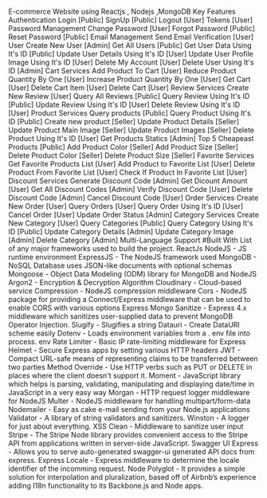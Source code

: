 E-commerce Website using Reactjs , Nodejs ,MongoDB
Key Features
Authentication
Login [Public]
SignUp [Public]
Logout [User]
Tokens [User]
Password Management
Change Password [User]
Forgot Password [Public]
Reset Password [Public]
Email Management
Send Email Verification [User]
User
Create New User [Admin]
Get All Users [Public]
Get User Data Using It's ID [Public]
Update User Details Using It's ID [User]
Update User Profile Image Using It's ID [User]
Delete My Account [User]
Delete User Using It's ID [Admin]
Cart Services
Add Product To Cart [User]
Reduce Product Quantity By One [User]
Increase Product Quantity By One [User]
Get Cart [User]
Delete Cart Item [User]
Delete Cart [User]
Review Services
Create New Review [User]
Query All Reviews [Public]
Query Review Using It's ID [Public]
Update Review Using It's ID [User]
Delete Review Using It's ID [User]
Product Services
Query products [Public]
Query Product Using It's ID [Public]
Create new product [Seller]
Update Product Details [Seller]
Update Product Main Image [Seller]
Update Product Images [Seller]
Delete Product Using It's ID [User]
Get Products Statics [Admin]
Top 5 Cheapeast Products [Public]
Add Product Color [Seller]
Add Product Size [Seller]
Delete Product Color [Seller]
Delete Product Size [Seller]
Favorite Services
Get Favorite Products List [User]
Add Product to Favorite List [User]
Delete Product From Favorite List [User]
Check If Product In Favorite List [User]
Discount Services
Generate Discount Code [Admin]
Get Dicount Amount [User]
Get All Discount Codes [Admin]
Verify Discount Code [User]
Delete Discount Code [Admin]
Cancel Discount Code [User]
Order Services
Create New Order [User]
Query Orders [User]
Query Order Using It's ID [User]
Cancel Order [User]
Update Order Status [Admin]
Category Services
Create New Category [User]
Query Categories [Public]
Query Category Using It's ID [Public]
Update Category Details [Admin]
Update Category Image [Admin]
Delete Category [Admin]
Multi-Language Support
#Built With
List of any major frameworks used to build the project.
ReactJs
NodeJS - JS runtime environment
ExpressJS - The NodeJS framework used
MongoDB - NoSQL Database uses JSON-like documents with optional schemas
Mongoose - Object Data Modeling (ODM) library for MongoDB and NodeJS
Argon2 - Encryption & Decryption Algorithm
Cloudinary - Cloud-based service
Compression - NodeJS compression middleware
Cors - NodeJS package for providing a Connect/Express middleware that can be used to enable CORS with various options
Express Mongo Sanitize - Express 4.x middleware which sanitizes user-supplied data to prevent MongoDB Operator Injection.
Slugify - Slugifies a string
Datauri - Create DataURI scheme easily
Dotenv - Loads environment variables from a . env file into process. env
Rate Limiter - Basic IP rate-limiting middleware for Express
Helmet - Secure Express apps by setting various HTTP headers
JWT - Compact URL-safe means of representing claims to be transferred between two parties
Method Override - Use HTTP verbs such as PUT or DELETE in places where the client doesn't support it.
Moment - JavaScript library which helps is parsing, validating, manipulating and displaying date/time in JavaScript in a very easy way
Morgan - HTTP request logger middleware for NodeJS
Multer - NodeJS middleware for handling multipart/form-data
Nodemailer - Easy as cake e-mail sending from your Node.js applications
Validator - A library of string validators and sanitizers.
Winston - A logger for just about everything.
XSS Clean - Middleware to sanitize user input
Stripe - The Stripe Node library provides convenient access to the Stripe API from applications written in server-side JavaScript.
Swagger UI Express - Allows you to serve auto-generated swagger-ui generated API docs from express.
Express Locale - Express middleware to determine the locale identifier of the incomming request.
Node Polyglot - It provides a simple solution for interpolation and pluralization, based off of Airbnb’s experience adding I18n functionality to its Backbone.js and Node apps.
